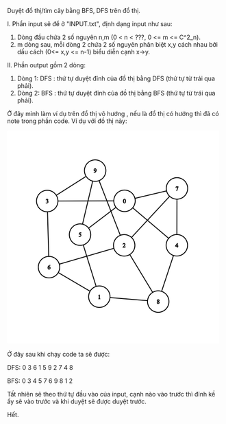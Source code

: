 Duyệt đồ thị/tìm cây bằng BFS, DFS trên đồ thị.

I. Phần input sẽ để ở "INPUT.txt", định dạng input như sau:
1. Dòng đầu chứa 2 số nguyên n,m (0 < n < ???, 0 <= m <= C^2_n).
2. m dòng sau, mỗi dòng 2 chứa 2 số nguyên phân biệt x,y cách nhau bởi dấu cách (0<= x,y <= n-1) biểu diễn cạnh x->y.

II. Phần output gồm 2 dòng:
1. Dòng 1: DFS : thứ tự duyệt đỉnh của đồ thị bằng DFS (thứ tự từ trái qua phải).
2. Dòng 2: BFS : thứ tự duyệt đỉnh của đồ thị bằng BFS (thứ tự từ trái qua phải).

Ở đây mình làm ví dụ trên đồ thị vô hướng , nếu là đồ thị có hướng thì đã có note trong phần code.
Ví dụ với đồ thị này:

![Graph](Graph.png)

Ở đây sau khi chạy code ta sẽ được:

DFS: 0 3 6 1 5 9 2 7 4 8

BFS: 0 3 4 5 7 6 9 8 1 2

Tất nhiên sẽ theo thứ tự đầu vào của input, cạnh nào vào trước thì đỉnh kề ấy sẽ vào trước và khi duyệt sẽ được duyệt trước.

Hết.
